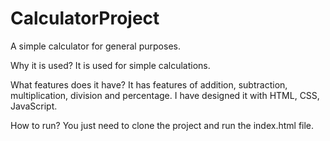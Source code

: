 # CalculatorProject
A simple calculator for general purposes.

Why it is used?
It is used for simple calculations.

What features does it have?
It has features of addition, subtraction, multiplication, division and percentage.
I have designed it with HTML, CSS, JavaScript.

How to run?
You just need to clone the project and run the index.html file.
